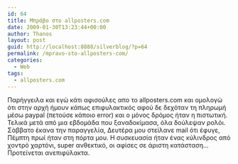 ```yaml
---
id: 64
title: Μπράβο στο allposters.com
date: 2009-01-30T13:23:44+00:00
author: Thanos
layout: post
guid: http://localhost:8888/silverblog/?p=64
permalink: /mpravo-sto-allposters-com/
categories:
  - Web
tags:
  - allposters.com
---
```

Παρήγγειλα και εγώ κάτι αφισούλες απο το allposters.com και ομολογώ ότι στην αρχή ήμουν κάπως επιφυλακτικός αφού δε δεχόταν τη πληρωμή μέσω paypal (πετούσε κάποιο error) και ο μόνος δρόμος ήταν η πιστωτική.  
Τελικά μετά από μια εβδομάδα που ξαναδοκίμασα, όλα δούλεψαν ρολόι.  
Σάββατο έκανα την παραγγελία, Δευτέρα μου στείλανε mail ότι έφυγε, Πέμπτη πρωί ήταν στη πόρτα μου. Η συσκευασία ήταν ένας κύλινδρος από χοντρό χαρτόνι, super ανθεκτικό, οι αφίσες σε άριστη κατάσταση…  
Προτείνεται ανεπιφύλακτα.